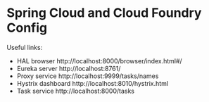 Spring Cloud and Cloud Foundry Config
=====================
Useful links:
- HAL browser http://localhost:8000/browser/index.html#/
- Eureka server http://localhost:8761/
- Proxy service http://localhost:9999/tasks/names
- Hystrix dashboard http://localhost:8010/hystrix.html
- Task service http://localhost:8000/tasks
